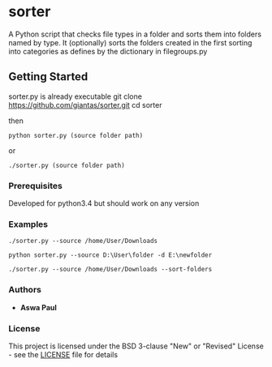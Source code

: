 # sorter

A Python script that checks file types in a folder and sorts them into folders named by type. It (optionally) sorts the folders created in the first sorting into categories as defines by the dictionary in filegroups.py

## Getting Started

sorter.py is already executable
git clone https://github.com/giantas/sorter.git
cd sorter

then 

```
python sorter.py (source folder path)
```

or

```
./sorter.py (source folder path)
```

### Prerequisites

Developed for python3.4 but should work on any version


### Examples
```
./sorter.py --source /home/User/Downloads
```
```
python sorter.py --source D:\User\folder -d E:\newfolder
```
```
./sorter.py --source /home/User/Downloads --sort-folders
```

### Authors

* **Aswa Paul** 


### License

This project is licensed under the BSD 3-clause "New" or "Revised" License - see the [LICENSE](LICENSE) file for details


